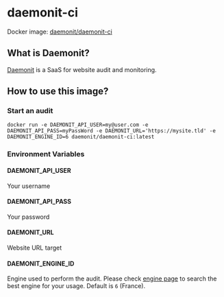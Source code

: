 daemonit-ci
===========

Docker image: [daemonit/daemonit-ci](https://hub.docker.com/repository/docker/daemonit/daemonit-ci)


What is Daemonit?
-----------------

[Daemonit](https://daemonit.com) is a SaaS for website audit and monitoring.


How to use this image?
----------------------

### Start an audit

```
docker run -e DAEMONIT_API_USER=my@user.com -e DAEMONIT_API_PASS=myPassWord -e DAEMONIT_URL='https://mysite.tld' -e DAEMONIT_ENGINE_ID=6 daemonit/daemonit-ci:latest
```

### Environment Variables


#### DAEMONIT_API_USER

Your username

#### DAEMONIT_API_PASS

Your password

#### DAEMONIT_URL

Website URL target

#### DAEMONIT_ENGINE_ID

Engine used to perform the audit. Please check [engine page](http://app.daemonit.com/infos/engines) to search the best engine for your usage.
Default is `6` (France).
